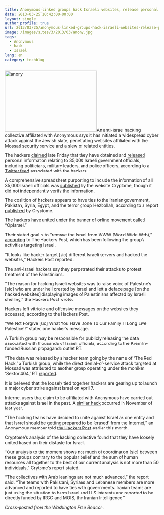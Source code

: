 ```yaml
---
title: Anonymous-linked groups hack Israeli websites, release personal data
date: 2013-03-25T10:42:00+00:00
layout: single
author_profile: true
url: 2013/03/25/anonymous-linked-groups-hack-israeli-websites-release-personal-data/
image: /images/sites/3/2013/03/anony.jpg
tags:
  - Anonymous
  - hack
  - Israel
lang: en
category: techblog
---
```

[<img class="alignright size-medium wp-image-6493" alt="anony" src="/images/2013/03/anony-300x200.jpg" width="300" height="200" srcset="/images/sites/3/2013/03/anony-300x200.jpg 300w, /images/sites/3/2013/03/anony.jpg 540w" sizes="(max-width: 300px) 100vw, 300px" />](/images/2013/03/anony.jpg)An anti-Israel hacking collective affiliated with Anonymous says it has initiated a widespread cyber attack against the Jewish state, penetrating websites affiliated with the Mossad security service and a slew of related entities.

The hackers [claimed](https://twitter.com/YourAnonNews/status/315608983023013888) late Friday that they have obtained and [released](http://pastebin.com/Q9Gapf8z) personal information relating to 35,000 Israeli government officials, including politicians, military leaders, and police officers, according to a [Twitter feed](https://twitter.com/YourAnonNews/status/315611499278266368) associated with the hackers.

A comprehensive spreadsheet purporting to include the information of all 35,000 Israeli officials was [published](http://cryptome.org/2013/03/mossad-opisrael.pdf) by the website Cryptome, though it did not independently verify the information.

The coalition of hackers appears to have ties to the Iranian government, Pakistan, Syria, Egypt, and the terror group Hezbollah, according to a report [published](http://cryptome.org/2013/03/opisrael-analysis.htm) by Cryptome.

The hackers have united under the banner of online movement called “OpIsrael.”

Their stated goal is to “remove the Israel from WWW (World Wide Web),” [according](http://www.thehackerspost.com/2013/03/opisrael-25-israeli-websites-hacked-by.html) to The Hackers Post, which has been following the group’s activities targeting Israel.

“It looks like hacker target [sic] different Israeli servers and hacked the websites,” Hackers Post reported.

The anti-Israel hackers say they perpetrated their attacks to protest treatment of the Palestinians.

“The reason for hacking Israeli websites was to raise voice of Palestine’s [sic] who are under hell created by Israel and left a deface page [on the hacked websites] displaying images of Palestinians affected by Israeli shelling,” the Hackers Post wrote.

Hackers left vitriolic and offensive messages on the websites they accessed, according to the Hackers Post.

“We Not Forgive [sic] What You Have Done To Our Family !!! Long Live Palestine!!” stated one hacker’s message.

A Turkish group may be responsible for publicly releasing the data associated with thousands of Israeli officials, according to the Kremlin-funded Russian propaganda outlet RT.

“The data was released by a hacker team going by the name of ‘The Red Hack,’ a Turkish group, while the direct denial-of-service attack targeted at Mossad was attributed to another group operating under the moniker ‘Sektor 404,’ RT [reported](http://rt.com/news/anonymous-hack-israeli-officials-690/).

It is believed that the loosely tied together hackers are gearing up to launch a major cyber strike against Israel on April 7.

Internet users that claim to be affiliated with Anonymous have carried out attacks against Israel in the past. A [similar hack](http://www.youtube.com/watch?v=q760tsz1Z7M) occurred in November of last year.

“The hacking teams have decided to unite against Israel as one entity and that Israel should be getting prepared to be ‘erased’ from the Internet,” an Anonymous member told [the Hackers Post](http://www.thehackerspost.com/2013/03/opisrael-hacktivists-starting-cyber.html) earlier this month.

Cryptome’s analysis of the hacking collective found that they have loosely united based on their distaste for Israel.

“Our analysis to the moment shows not much of coordination [sic] between these groups contrary to the popular belief and the sum of human resources all together to the best of our current analysis is not more than 50 individuals,” Crytome’s report stated.

“The collectives with Arab leanings are not much advanced,” the report said. “The teams with Pakistani, Syrians and Lebanese members are more advanced and reported to have ties with governments. Iranian teams are just using the situation to harm Israel and U.S interests and reported to be directly funded by IRGC and MOIS, the Iranian Intelligence.”

_Cross-posted from the Washington Free Beacon._